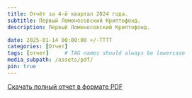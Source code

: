 ```yaml
---
title: Отчёт за 4-й квартал 2024 года.
subtitle: Первый Ломоносовский Криптофонд.
description: Первый Ломоносовский Криптофонд.

date: 2025-01-14 00:00:00 +/-TTTT
categories: [Отчет]
tags: [отчет]     # TAG names should always be lowercase
media_subpath: /assets/pdf/
pin: true
---
```


[Скачать полный отчет в формате PDF](/assets/pdf/отчет2024к4.pdf)